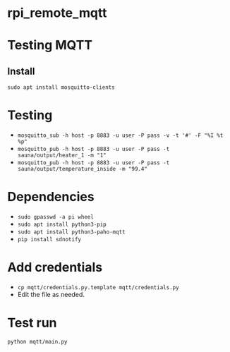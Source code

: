 # rpi_remote_mqtt

# Testing MQTT
## Install
`sudo apt install mosquitto-clients`

# Testing
- `mosquitto_sub -h host -p 8883 -u user -P pass -v -t '#' -F "%I %t %p"`
- `mosquitto_pub -h host -p 8883 -u user -P pass -t sauna/output/heater_1 -m "1"`
- `mosquitto_pub -h host -p 8883 -u user -P pass -t sauna/output/temperature_inside -m "99.4"`

# Dependencies
- `sudo gpasswd -a pi wheel`
- `sudo apt install python3-pip`
- `sudo apt install python3-paho-mqtt`
- `pip install sdnotify`

# Add credentials
- `cp mqtt/credentials.py.template mqtt/credentials.py`
- Edit the file as needed.

# Test run

`python mqtt/main.py`
